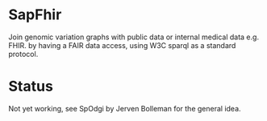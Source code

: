 # SapFhir

Join genomic variation graphs with public data or internal medical data e.g. FHIR.
by having a FAIR data access, using W3C sparql as a standard protocol.

# Status

Not yet working, see SpOdgi by Jerven Bolleman for the general idea.
